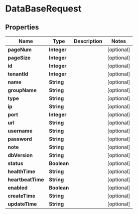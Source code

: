 

# DataBaseRequest


## Properties

| Name | Type | Description | Notes |
|------------ | ------------- | ------------- | -------------|
|**pageNum** | **Integer** |  |  [optional] |
|**pageSize** | **Integer** |  |  [optional] |
|**id** | **Integer** |  |  [optional] |
|**tenantId** | **Integer** |  |  [optional] |
|**name** | **String** |  |  [optional] |
|**groupName** | **String** |  |  [optional] |
|**type** | **String** |  |  [optional] |
|**ip** | **String** |  |  [optional] |
|**port** | **Integer** |  |  [optional] |
|**url** | **String** |  |  [optional] |
|**username** | **String** |  |  [optional] |
|**password** | **String** |  |  [optional] |
|**note** | **String** |  |  [optional] |
|**dbVersion** | **String** |  |  [optional] |
|**status** | **Boolean** |  |  [optional] |
|**healthTime** | **String** |  |  [optional] |
|**heartbeatTime** | **String** |  |  [optional] |
|**enabled** | **Boolean** |  |  [optional] |
|**createTime** | **String** |  |  [optional] |
|**updateTime** | **String** |  |  [optional] |




